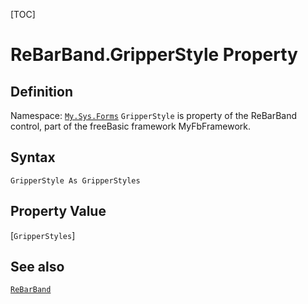 [TOC]
# ReBarBand.GripperStyle Property

## Definition
Namespace: [`My.Sys.Forms`](My.Sys.Forms.md)
`GripperStyle` is property of the ReBarBand control, part of the freeBasic framework MyFbFramework.
## Syntax
```freeBasic
GripperStyle As GripperStyles
```
## Property Value
[`GripperStyles`]
## See also
[`ReBarBand`](ReBarBand.md)
